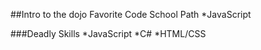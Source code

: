 ##Intro to the dojo
Favorite Code School Path
*JavaScript

###Deadly Skills
*JavaScript
*C#
*HTML/CSS